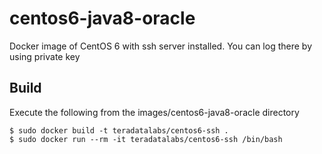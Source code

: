 # centos6-java8-oracle

Docker image of CentOS 6 with ssh server installed.
You can log there by using private key 

## Build 
Execute the following from the images/centos6-java8-oracle directory

```
$ sudo docker build -t teradatalabs/centos6-ssh .
$ sudo docker run --rm -it teradatalabs/centos6-ssh /bin/bash
```
